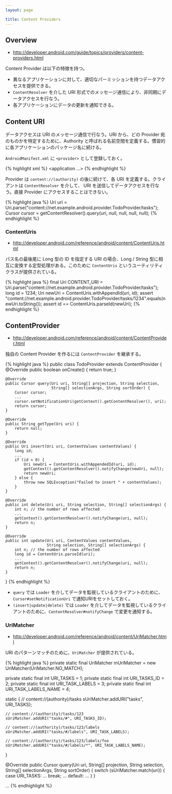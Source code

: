 ```yaml
---
layout: page

title: Content Providers
---
```


## Overview

* <http://developer.android.com/guide/topics/providers/content-providers.html>

Content Provider は以下の特徴を持つ。

* 異なるアプリケーションに対して、適切なパーミッションを持つデータアクセスを提供できる。
* `ContentResolver` を介した URI 形式でのメッセージ通信により、非同期にデータアクセスを行なう。
* 各アプリケーションにデータの更新を通知できる。

## Content URI

データアクセスは URI のメッセージ通信で行なう。URI から、どの Provider 宛のものかを特定するために、Authority と呼ばれる名前空間を定義する。慣習的に各アプリケーションのパッケージ名に続ける。

`AndroidManifest.xml` に `<provider>` として登録しておく。

{% highlight xml %}
<application ...>
    <provider android:name=".TodoProvider"
              android:authorities="net.example.android.provider.TodoProvider" />
</application>
{% endhighlight %}

Provider は `content://(authority)` の後に続けて、各 URI を定義する。クライアントは `ContentResolver` を介して、 URI を送信してデータアクセスを行なう。直接 Provider にアクセスすることはできない。

{% highlight java %}
Uri uri = Uri.parse("content://net.example.android.provider.TodoProvider/tasks");
Cursor cursor = getContentResolver().query(uri, null, null, null, null);
{% endhighlight %}

### ContentUris

* <http://developer.android.com/reference/android/content/ContentUris.html>

パス名の最後尾に Long 型の ID を指定する URI の場合、Long / String 型に相互に変換する定型処理がある。このために `ContentUris` というユーティリティクラスが提供されている。

{% highlight java %}
final Uri CONTENT_URI = Uri.parse("content://net.example.android.provider.TodoProvider/tasks");
long id = 1234;
Uri newUri = ContentUris.withAppendId(uri, id);
assert "content://net.example.android.provider.TodoProvider/tasks/1234".equals(newUri.toString());
assert id == ContentUris.parseId(newUri);
{% endhighlight %}

## ContentProvider

* <http://developer.android.com/reference/android/content/ContentProvider.html>

独自の Content Provider を作るには `ContentProvider` を継承する。

{% highlight java %}
public class TodoProvider extends ContentProvider {
    @Override
    public boolean onCreate() {
        return true;
    }

    @Override
    public Cursor query(Uri uri, String[] projection, String selection,
                        String[] selectionArgs, String sortOrder) {
        Cursor cursor;
        ...
        cursor.setNotificationUri(getContext().getContentResolver(), uri);
        return cursor;
    }

    @Override
    public String getType(Uri uri) {
        return null;
    }

    @Override
    public Uri insert(Uri uri, ContentValues contentValues) {
        long id;
        ...
        if (id > 0) {
            Uri newUri = ContentUris.withAppendedId(uri, id);
            getContext().getContentResolver().notifyChange(newUri, null);
            return newUri;
        } else {
            throw new SQLException("Failed to insert " + contentValues);
        }
    }

    @Override
    public int delete(Uri uri, String selection, String[] selectionArgs) {
        int n; // the number of rows affected
        ...
        getContext().getContentResolver().notifyChange(uri, null);
        return n;
    }

    @Override
    public int update(Uri uri, ContentValues contentValues,
                      String selection, String[] selectionArgs) {
        int n; // the number of rows affected
        long id = ContentUris.parseId(uri);
        ...
        getContext().getContentResolver().notifyChange(uri, null);
        return n;
    }
}
{% endhighlight %}

* `query` では `Loader` を介してデータを監視しているクライアントのために、`Cursor#setNotificationUri` で通知URIをセットしておく。
* `(insert|update|delete)` では `Loader` を介してデータを監視しているクライアントのために、`ContentResolver#notifyChange` で変更を通知する。

### UriMatcher

* <http://developer.android.com/reference/android/content/UriMatcher.html>

URI のパターンマッチのために、`UriMatcher` が提供されている。

{% highlight java %}
private static final UriMatcher mUriMatcher = new UriMatcher(UriMatcher.NO_MATCH);

private static final int URI_TASKS = 1;
private static final int URI_TASKS_ID = 2;
private static final int URI_TASK_LABELS = 3;
private static final int URI_TASK_LABELS_NAME = 4;

static {
    // content://(authority)/tasks
    sUriMatcher.addURI("tasks", URI_TASKS);

    // content://(authority)/tasks/123
    sUriMatcher.addURI("tasks/#", URI_TASKS_ID);

    // content://(authority)/tasks/123/labels
    sUriMatcher.addURI("tasks/#/labels", URI_TASK_LABELS);

    // content://(authority)/tasks/123/labels/foo
    sUriMatcher.addURI("tasks/#/labels/*", URI_TASK_LABELS_NAME);
}

@Override
public Cursor query(Uri uri, String[] projection, String selection,
                    String[] selectionArgs, String sortOrder) {
    switch (sUriMatcher.match(uri)) {
        case URI_TASKS:
            ...
            break;
        ...
        default:
            ...
    }
}

...
{% endhighlight %}


